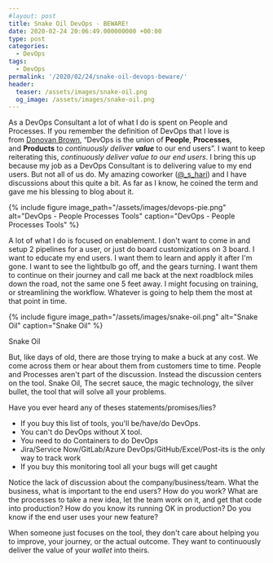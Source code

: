 ```yaml
---
#layout: post
title: Snake Oil DevOps - BEWARE!
date: 2020-02-24 20:06:49.000000000 +00:00
type: post
categories:
  - DevOps
tags:
  - DevOps
permalink: '/2020/02/24/snake-oil-devops-beware/'
header:
  teaser: /assets/images/snake-oil.png
  og_image: /assets/images/snake-oil.png
---
```


As a DevOps Consultant a lot of what I do is spent on People and Processes. If you remember the definition of DevOps that I love is from [Donovan Brown](http://donovanbrown.com/post/what-is-devops), “DevOps is the union of **People**, **Processes**, and **Products** to *continuously deliver **value*** to our end users”. I want to keep reiterating this, _continuously deliver value to our end users_. I bring this up because my job as a DevOps Consultant is to delivering value to my end users. But not all of us do. My amazing coworker ([@\_s_hari](https://twitter.com/_s_hari)) and I have discussions about this quite a bit. As far as I know, he coined the term and gave me his blessing to blog about it.

{% include figure image_path="/assets/images/devops-pie.png" alt="DevOps - People Processes Tools" caption="DevOps - People Processes Tools" %}

A lot of what I do is focused on enablement. I don't want to come in and setup 2 pipelines for a user, or just do board customizations on 3 board. I want to educate my end users. I want them to learn and apply it after I'm gone. I want to see the lightbulb go off, and the gears turning. I want them to continue on their journey and call me back at the next roadblock miles down the road, not the same one 5 feet away. I might focusing on training, or streamlining the workflow. Whatever is going to help them the most at that point in time.

{% include figure image_path="/assets/images/snake-oil.png" alt="Snake Oil" caption="Snake Oil" %}

Snake Oil

But, like days of old, there are those trying to make a buck at any cost. We come across them or hear about them from customers time to time. People and Processes aren't part of the discussion. Instead the discussion centers on the tool. Snake Oil, The secret sauce, the magic technology, the silver bullet, the tool that will solve all your problems.

Have you ever heard any of theses statements/promises/lies?

- If you buy this list of tools, you'll be/have/do DevOps.
- You can't do DevOps without X tool.
- You need to do Containers to do DevOps
- Jira/Service Now/GitLab/Azure DevOps/GitHub/Excel/Post-its is the only way to track work
- If you buy this monitoring tool all your bugs will get caught

Notice the lack of discussion about the company/business/team. What the business, what is important to the end users? How do you work? What are the processes to take a new idea, let the team work on it, and get that code into production? How do you know its running OK in production? Do you know if the end user uses your new feature?

When someone just focuses on the tool, they don't care about helping you to improve, your journey, or the actual outcome. They want to continuously deliver the value of your _wallet_ into theirs.
